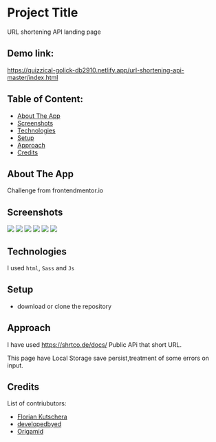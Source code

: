 # Project Title

URL shortening API landing page

## Demo link:

https://quizzical-golick-db2910.netlify.app/url-shortening-api-master/index.html

## Table of Content:

- [About The App](#about-the-app)
- [Screenshots](#screenshots)
- [Technologies](#technologies)
- [Setup](#setup)
- [Approach](#approach)
- [Credits](#credits)

## About The App

Challenge from frontendmentor.io

## Screenshots

![](./design/desktop-active-states.jpg)
![](./design/mobile-active-states.jpg)
![](./design/desktop-preview.jpg)
![](./design/desktop-design.jpg)
![](./design/mobile-design.jpg)
![](./design/mobile-navigation.jpg)

## Technologies

I used `html`, `Sass` and `Js`

## Setup

- download or clone the repository

## Approach

I have used https://shrtco.de/docs/ Public APi that short URL.

This page have Local Storage save persist,treatment of some errors on input.

## Credits

List of contriubutors:

- [Florian Kutschera](https://medium.com/@Florian/freebie-google-material-design-shadow-helper-2a0501295a2d#.wyvbmcq10)
- [developedbyed](https://www.youtube.com/c/DevEd/videos)
- [Origamid](https://www.origamid.com/projetos/css-grid-layout-guia-completo/)
